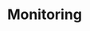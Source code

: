 ---
layout: default
title: Monitoring
sorting: 60
published: true
tags: [cfengine enterprise, user interface, mission portal]
---